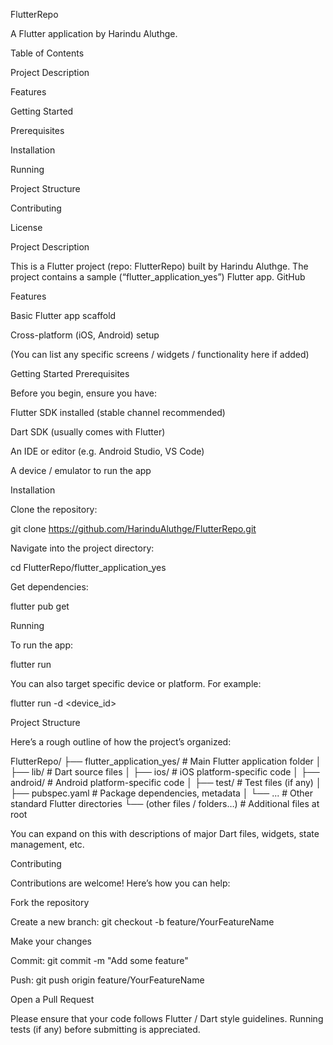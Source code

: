 FlutterRepo

A Flutter application by Harindu Aluthge.

Table of Contents

Project Description

Features

Getting Started

Prerequisites

Installation

Running

Project Structure

Contributing

License

Project Description

This is a Flutter project (repo: FlutterRepo) built by Harindu Aluthge.
The project contains a sample (“flutter_application_yes”) Flutter app. 
GitHub

Features

Basic Flutter app scaffold

Cross-platform (iOS, Android) setup

(You can list any specific screens / widgets / functionality here if added)

Getting Started
Prerequisites

Before you begin, ensure you have:

Flutter SDK installed (stable channel recommended)

Dart SDK (usually comes with Flutter)

An IDE or editor (e.g. Android Studio, VS Code)

A device / emulator to run the app

Installation

Clone the repository:

git clone https://github.com/HarinduAluthge/FlutterRepo.git


Navigate into the project directory:

cd FlutterRepo/flutter_application_yes


Get dependencies:

flutter pub get

Running

To run the app:

flutter run


You can also target specific device or platform. For example:

flutter run -d <device_id>

Project Structure

Here’s a rough outline of how the project’s organized:

FlutterRepo/
├── flutter_application_yes/      # Main Flutter application folder
│   ├── lib/                       # Dart source files
│   ├── ios/                       # iOS platform-specific code
│   ├── android/                   # Android platform-specific code
│   ├── test/                      # Test files (if any)
│   ├── pubspec.yaml               # Package dependencies, metadata
│   └── ...                        # Other standard Flutter directories
└── (other files / folders…)       # Additional files at root


You can expand on this with descriptions of major Dart files, widgets, state management, etc.

Contributing

Contributions are welcome! Here’s how you can help:

Fork the repository

Create a new branch: git checkout -b feature/YourFeatureName

Make your changes

Commit: git commit -m "Add some feature"

Push: git push origin feature/YourFeatureName

Open a Pull Request

Please ensure that your code follows Flutter / Dart style guidelines. Running tests (if any) before submitting is appreciated.
